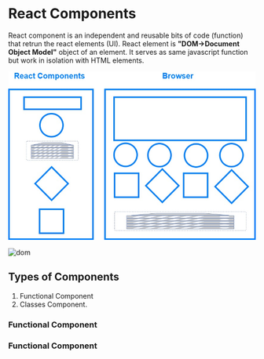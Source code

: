 # React Components
React component is an independent and reusable bits of code (function) that retrun the react elements (UI).
React element is **"DOM->Document Object Model"** object of an element.
It serves as same javascript function but work in isolation with HTML elements.

![react-component](https://github.com/arsibux/react-app/blob/main/docs/img/components.jpg "react-component")

![dom]( "dom")

## Types of Components

  1. Functional Component
  2. Classes Component.

### Functional Component

### Functional Component